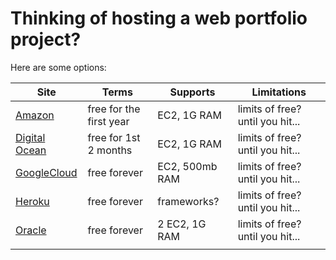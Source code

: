 # Thinking of hosting a web portfolio project?

Here are some options:

| **Site**                                                                                                                                        | **Terms**               | **Supports**   | **Limitations**                  |
| ----------------------------------------------------------------------------------------------------------------------------------------------- | ----------------------- | -------------- | -------------------------------- |
| [Amazon](https://www.oracle.com/cloud/ 'The next-generation cloud designed to run any application, faster and more securely, for less.')        | free for the first year | EC2, 1G RAM    | limits of free? until you hit... |
| [Digital Ocean](https://www.oracle.com/cloud/ 'The next-generation cloud designed to run any application, faster and more securely, for less.') | free for 1st 2 months   | EC2, 1G RAM    | limits of free? until you hit... |
| [GoogleCloud](https://www.oracle.com/cloud/ 'The next-generation cloud designed to run any application, faster and more securely, for less.')   | free forever            | EC2, 500mb RAM | limits of free? until you hit... |
| [Heroku](https://www.oracle.com/cloud/ 'The next-generation cloud designed to run any application, faster and more securely, for less.')        | free forever            | frameworks?    | limits of free? until you hit... |
| [Oracle](https://www.oracle.com/cloud/ 'The next-generation cloud designed to run any application, faster and more securely, for less.')        | free forever            | 2 EC2, 1G RAM  | limits of free? until you hit... |
|                                                                                                                                                 |
